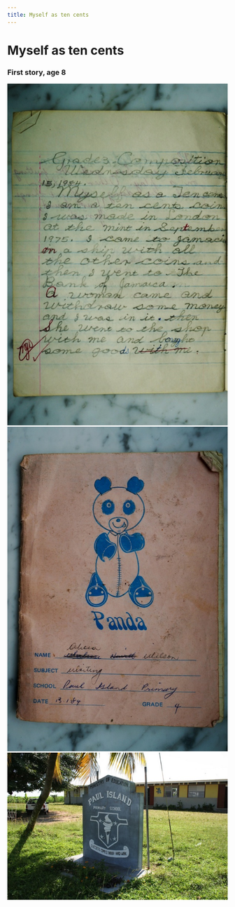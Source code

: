 ```yaml
---
title: Myself as ten cents
---
```

# Myself as ten cents
<h3>First story, age 8</h3>

<img src="/static/img/tencent.jpeg"/>
<img src="/static/img/bookfront.jpeg"/>
<img src="/static/img/paulisland.jpg"/>